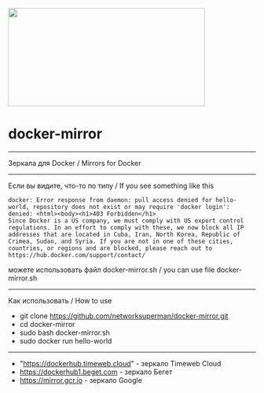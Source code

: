 <img src="https://asperti.com/2019/docker-proxy/docker-mirror_hubd455014c85183ff24ec394554f2ef72_19941_2c6d91dad0ef9962a143890ce79bab34.webp" width="400" height="200">

# docker-mirror
______________
Зеркала для Docker / Mirrors for Docker
______________
Если вы видите, что-то по типу / If you see something like this
```
docker: Error response from daemon: pull access denied for hello-world, repository does not exist or may require 'docker login': denied: <html><body><h1>403 Forbidden</h1>
Since Docker is a US company, we must comply with US export control regulations. In an effort to comply with these, we now block all IP addresses that are located in Cuba, Iran, North Korea, Republic of Crimea, Sudan, and Syria. If you are not in one of these cities, countries, or regions and are blocked, please reach out to https://hub.docker.com/support/contact/
```
можете использовать файл docker-mirror.sh / you can use file docker-mirror.sh 
______________
Как использовать / How to use

- git clone https://github.com/networksuperman/docker-mirror.git
- cd docker-mirror
- sudo bash docker-mirror.sh
- sudo docker run hello-world
______________
- "https://dockerhub.timeweb.cloud" - зеркало Timeweb Cloud
- https://dockerhub1.beget.com - зеркало Бегет
- https://mirror.gcr.io - зеркало Google

